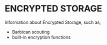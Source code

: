 ENCRYPTED STORAGE
========

Information about Encrypted Storage, such as;
- Barbican scouting
- built-in encryption functions
